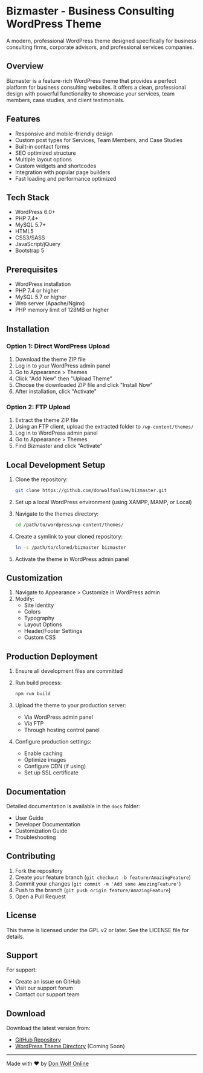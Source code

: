 # Bizmaster - Business Consulting WordPress Theme

A modern, professional WordPress theme designed specifically for business consulting firms, corporate advisors, and professional services companies.

## Overview

Bizmaster is a feature-rich WordPress theme that provides a perfect platform for business consulting websites. It offers a clean, professional design with powerful functionality to showcase your services, team members, case studies, and client testimonials.

## Features

- Responsive and mobile-friendly design
- Custom post types for Services, Team Members, and Case Studies
- Built-in contact forms
- SEO optimized structure
- Multiple layout options
- Custom widgets and shortcodes
- Integration with popular page builders
- Fast loading and performance optimized

## Tech Stack

- WordPress 6.0+
- PHP 7.4+
- MySQL 5.7+
- HTML5
- CSS3/SASS
- JavaScript/jQuery
- Bootstrap 5

## Prerequisites

- WordPress installation
- PHP 7.4 or higher
- MySQL 5.7 or higher
- Web server (Apache/Nginx)
- PHP memory limit of 128MB or higher

## Installation

### Option 1: Direct WordPress Upload

1. Download the theme ZIP file
2. Log in to your WordPress admin panel
3. Go to Appearance > Themes
4. Click "Add New" then "Upload Theme"
5. Choose the downloaded ZIP file and click "Install Now"
6. After installation, click "Activate"

### Option 2: FTP Upload

1. Extract the theme ZIP file
2. Using an FTP client, upload the extracted folder to `/wp-content/themes/`
3. Log in to WordPress admin panel
4. Go to Appearance > Themes
5. Find Bizmaster and click "Activate"

## Local Development Setup

1. Clone the repository:
   ```bash
   git clone https://github.com/donwolfonline/bizmaster.git
   ```

2. Set up a local WordPress environment (using XAMPP, MAMP, or Local)

3. Navigate to the themes directory:
   ```bash
   cd /path/to/wordpress/wp-content/themes/
   ```

4. Create a symlink to your cloned repository:
   ```bash
   ln -s /path/to/cloned/bizmaster bizmaster
   ```

5. Activate the theme in WordPress admin panel

## Customization

1. Navigate to Appearance > Customize in WordPress admin
2. Modify:
   - Site Identity
   - Colors
   - Typography
   - Layout Options
   - Header/Footer Settings
   - Custom CSS

## Production Deployment

1. Ensure all development files are committed
2. Run build process:
   ```bash
   npm run build
   ```

3. Upload the theme to your production server:
   - Via WordPress admin panel
   - Via FTP
   - Through hosting control panel

4. Configure production settings:
   - Enable caching
   - Optimize images
   - Configure CDN (if using)
   - Set up SSL certificate

## Documentation

Detailed documentation is available in the `docs` folder:
- User Guide
- Developer Documentation
- Customization Guide
- Troubleshooting

## Contributing

1. Fork the repository
2. Create your feature branch (`git checkout -b feature/AmazingFeature`)
3. Commit your changes (`git commit -m 'Add some AmazingFeature'`)
4. Push to the branch (`git push origin feature/AmazingFeature`)
5. Open a Pull Request

## License

This theme is licensed under the GPL v2 or later. See the LICENSE file for details.

## Support

For support:
- Create an issue on GitHub
- Visit our support forum
- Contact our support team

## Download

Download the latest version from:
- [GitHub Repository](https://github.com/donwolfonline/bizmaster)
- [WordPress Theme Directory](#) (Coming Soon)

---

Made with ❤️ by [Don Wolf Online](https://github.com/donwolfonline)
